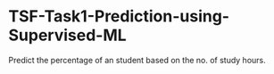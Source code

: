 # TSF-Task1-Prediction-using-Supervised-ML
Predict the percentage of an student based on the no. of study hours.
